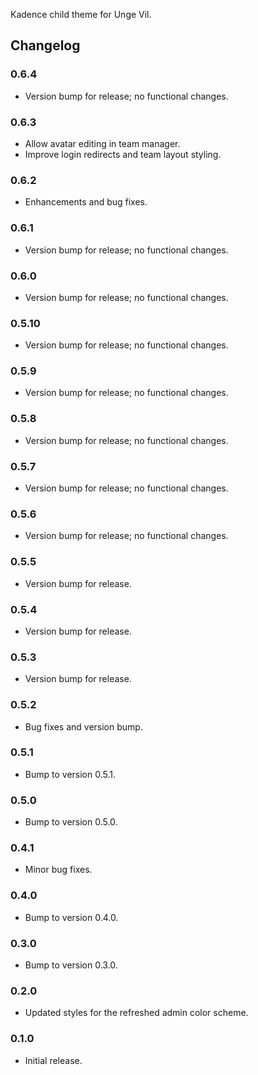 Kadence child theme for Unge Vil.

## Changelog
### 0.6.4
- Version bump for release; no functional changes.
### 0.6.3
- Allow avatar editing in team manager.
- Improve login redirects and team layout styling.
### 0.6.2
- Enhancements and bug fixes.
### 0.6.1
- Version bump for release; no functional changes.
### 0.6.0
- Version bump for release; no functional changes.
### 0.5.10
- Version bump for release; no functional changes.
### 0.5.9
- Version bump for release; no functional changes.
### 0.5.8
- Version bump for release; no functional changes.
### 0.5.7
- Version bump for release; no functional changes.
### 0.5.6
- Version bump for release; no functional changes.
### 0.5.5
- Version bump for release.
### 0.5.4
- Version bump for release.
### 0.5.3
- Version bump for release.
### 0.5.2
- Bug fixes and version bump.
### 0.5.1
- Bump to version 0.5.1.
### 0.5.0
- Bump to version 0.5.0.
### 0.4.1
- Minor bug fixes.
### 0.4.0
- Bump to version 0.4.0.
### 0.3.0
- Bump to version 0.3.0.
### 0.2.0
- Updated styles for the refreshed admin color scheme.
### 0.1.0
- Initial release.
